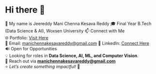 # Hi there 👋  

👋 My name is Jeereddy Mani Chenna Kesava Reddy
🎓 Final Year B.Tech (Data Science & AI), Woxsen University 
📫 Connect with Me  
🌐 Portfolio: [Visit Here](https://transcendent-pasca-b546f2.netlify.app/)  
📧 Email: manichennakesavareddy@gmail.com
💼 LinkedIn: [Connect Here](https://www.linkedin.com/in/jeereddy-mani-chenna-kesava-reddy/)  
🔊 Open for Opportunities  
💡 Looking for roles in **Data Science, AI, ML, and Computer Vision**.  
📧 Reach out via **manichennakesavareddy@gmail.com**  
⭐ *Let’s create something impactful!* 🚀  
<!---
Mani76600/Mani76600 is a ✨ special ✨ repository because its `README.md` (this file) appears on your GitHub profile.
You can click the Preview link to take a look at your changes.
--->
